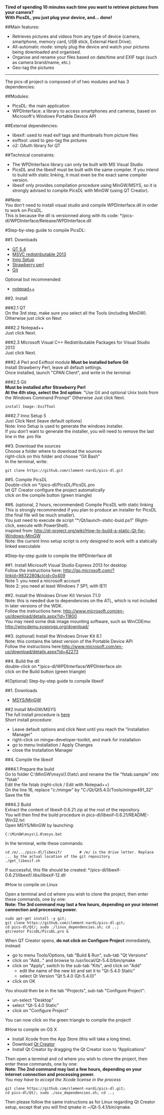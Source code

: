 **Tired of spending 10 minutes each time you want to retrieve pictures from your camera?**  
**With PicsDL, you just plug your device, and... done!**  

##Main features:  
* Retrieves pictures and videos from any type of device (camera, smartphone, memory card, USB stick, External Hard Drive).
* All-automatic mode: simply plug the device and watch your pictures being downloaded and organised.
* Organise and rename your files based on date/time and EXIF tags (such as camera brand/name, etc.)
* Geo-tag the pictures
  
---
  
The pics-dl project is composed of of two modules and has 3 dependencies:

##Modules:  
* PicsDL: the main application  
* WPDInterface: a library to access smartphones and cameras, based on Microsoft's Windows Portable Device API
  
##External dependencies:  
* libexif: used to read exif tags and thumbnails from picture files
* exiftool: used to geo-tag the pictures
* o2: OAuth library for QT
  
##Technical constraints:  
* The WPDInterface library can only be built with MS Visual Studio
* PicsDL and the libexif must be built with the same compiler. If you intend to build with static linking, it must even be the exact same compiler version.
* libexif only provides compilation procedure using MinGW/MSYS, so it is strongly advised to compile PicsDL with MinGW (using QT Creator).
 

##Note:  
You don't need to install visual studio and compile WPDInterface.dll in order to work on PicsDL.  
This is because the dll is versionned along with its code: */pics-dl/WPDInterface/Release/WPDInterface.dll  


#Step-by-step guide to compile PicsDL:

##1. Downloads
* [QT 5.4](http://download.qt.io/official_releases/qt/5.4/5.4.0/qt-opensource-windows-x86-mingw491_opengl-5.4.0.exe)
* [MSVC redistributable 2013](http://www.microsoft.com/en-us/download/confirmation.aspx?id=40784)
* [Inno Setup](http://www.jrsoftware.org/download.php/is.exe)
* [Strawberry perl](http://strawberryperl.com/download/5.20.1.1/strawberry-perl-5.20.1.1-32bit.msi)
* [Git](http://git-scm.com/download/win)

Optional but recommended:  
* [notepad++](http://download.tuxfamily.org/notepadplus/6.6.9/npp.6.6.9.Installer.exe)

##2. Install

###2.1 QT  
On the 3rd step, make sure you select all the Tools (including MinGW).  
Otherwise just click on Next  

###2.2 Notepad++    
Just click Next.  

###2.3 Microsoft Visual C++ Redistributable Packages for Visual Studio 2013  
Just click Next.  

###2.4 Perl and Exiftool module
**Must be installed before Git**  
Install Strawberry Perl, leave all default settings.  
Once installed, launch "CPAN Client", and write in the terminal:  

###2.5 Git  
**Must be installed after Strawberry Perl**  
**At the 4th step, select the 3rd option**: "Use Git and optional Unix tools from the Windows Command Prompt"
Otherwise Just click Next.  

    install Image::ExifTool

###2.7 Inno Setup 5  
Just Click Next (leave default options)  
Note: Inno Setup is used to generate the windows installer.   
If you don't want to generate the installer, you will need to remove the last line in the .pro file  

##3. Download the sources  
Choose a folder where to download the sources  
right-click on this folder and choose "Git Bash"  
In the terminal, write:  

    git clone https://github.com/clement-nardi/pics-dl.git  

##5. Compile PicsDL  
Double-click on */pics-dl/PicsDL/PicsDL.pro  
let QT Creator configure the project automatically  
click on the compile button (green triangle)  

##6. (optional, 2 hours, recommended) Compile PicsDL with static linking  
This is strongly recommended if you plan to produce an installer for PicsDL (the final file will be much smaller).    
You just need to execute de script "*/Qt/launch-static-buid.ps1" (Right-click, execute with PowerShell).  
inspired from: http://qt-project.org/wiki/How-to-build-a-static-Qt-for-Windows-MinGW  
Note: the current Inno setup script is only designed to work with a statically linked executable  


#Step-by-step guide to compile the WPDInterface dll   

##1. Install Microsoft Visual Studio Express 2013 for desktop  
Follow the instructions here: http://go.microsoft.com/?linkid=9832280&clcid=0x409  
Note 1: you need a microsoft account  
Note 2: you need at least Windows 7 SP1, with IE11  

##2. Install the Windows Driver Kit Version 7.1.0  
Note: this is needed due to dependencies on the ATL, which is not included in later versions of the WDK.  
Follow the instructions here: http://www.microsoft.com/en-us/download/details.aspx?id=11800  
You may need some disk image mounting software, such as WinCDEmu: http://wincdemu.sysprogs.org/download/  

##3. (optional) Install the Windows Driver Kit 8.1  
Note: this contains the latest version of the Portable Device API  
Follow the instructions here:http://www.microsoft.com/en-us/download/details.aspx?id=42273  

##4. Build the dll   
double-click on */pics-dl/WPDInterface/WPDInterface.sln  
click on the Build button (green triangle)  


#(Optional) Step-by-step guide to compile libexif

##1. Downloads
* [MSYS/MinGW](https://sourceforge.net/projects/mingw/files/latest/download)
 
##2 Install MinGW/MSYS  
The full install procedure is [here](http://www.mingw.org/wiki/Getting_Started)  
Short install procedure:  
- Leave default options and click Next until you reach the "Installation Manager"  
- right-click on mingw-developer-toolkit, and mark for installation  
- go to menu Installation / Apply Changes  
- close the Installation Manager  

##4. Compile the libexif  

###4.1 Prepare the build  
Go to folder C:\MinGW\msys\1.0\etc\ and rename the file "fstab.sample" into "fstab"  
Edit the file fstab (right-click / Edit with Notepad++)  
On the line 16, replace "c:/mingw" by "C:/Qt/Qt5.4.0/Tools/mingw491_32"  
Save the file  

###4.2 Build  
Extract the content of libexif-0.6.21.zip at the root of the repository.  
You will then find the build procedure in pics-dl/libexif-0.6.21/README-Win32.txt  
Open MSYS/MinGW by launching:  

    C:\MinGW\msys\1.0\msys.bat  
	
In the terminal, write these commands:  

    cd /e/.../pics-dl/libexif/        # /e/ is the drive letter. Replace ... by the actual location of the git repository  
    ./get_libexif.sh
	
If successful, this file should be created: */pics-dl/libexif-0.6.21/libexif/.libs/libexif-12.dll  



#How to compile on Linux

Open a terminal and cd where you wish to clone the project, then enter these commands, one by one:  
**Note: The 3rd command may last a few hours, depending on your internet connection and processing power.**

    sudo apt-get install -y git;
    git clone https://github.com/clement-nardi/pics-dl.git;
    cd pics-dl/Qt/; sudo ./linux_dependencies.sh; cd ..;
    qtcreator PicsDL/PicsDL.pro &

When QT Creator opens, **do not click on Configure Project** immediately, instead:
- go to menu Tools/Options, tab "Build & Run", sub-tab "Qt Versions"
- click on "Add..." and browse to /usr/local/Qt-5.4.0/bin/qmake
- click on "Apply", switch to the sub-tab "Kits", and click on "Add"
  - edit the name of the new kit and set it to "Qt-5.4.0 Static"
  - select Qt Version "Qt 5.4.0 (Qt-5.4.0)"
- click on OK

You should then be in the tab "Projects", sub-tab "Configure Project":
- un-select "Desktop"
- select "Qt-5.4.0 Static"
- click on "Configure Project"

You can now click on the green triangle to compile the project!


#How to compile on OS X

- Install Xcode from the App Store (this will take a long time).  
- Download [Qt Creator](http://download.qt-project.org/official_releases/qtcreator/3.3/3.3.2/qt-creator-opensource-mac-x86_64-3.3.2.dmg)
- Install Qt Creator by dragging the Qt Creator icon to “Applications”


Then open a terminal and cd where you wish to clone the project, then enter these commands, one by one:  
**Note: The 2nd command may last a few hours, depending on your internet connection and processing power.**  
*You may have to accept the Xcode license in the process*

    git clone https://github.com/clement-nardi/pics-dl.git;
    cd pics-dl/Qt/; sudo ./osx_dependencies.sh; cd ..;
    
Then please follow the same instructions as for Linux regarding Qt Creator setup, except that you will find qmake in ~/Qt-5.4.1/bin/qmake.

	
